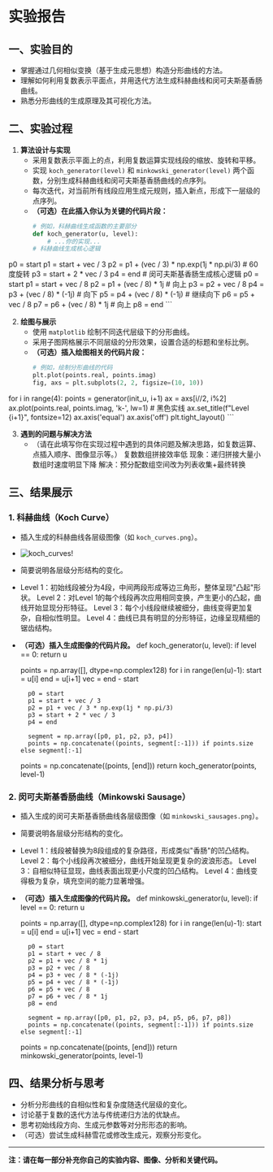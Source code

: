 # 实验报告

## 一、实验目的

- 掌握通过几何相似变换（基于生成元思想）构造分形曲线的方法。
- 理解如何利用复数表示平面点，并用迭代方法生成科赫曲线和闵可夫斯基香肠曲线。
- 熟悉分形曲线的生成原理及其可视化方法。

## 二、实验过程

1. **算法设计与实现**
   - 采用复数表示平面上的点，利用复数运算实现线段的缩放、旋转和平移。
   - 实现 `koch_generator(level)` 和 `minkowski_generator(level)` 两个函数，分别生成科赫曲线和闵可夫斯基香肠曲线的点序列。
   - 每次迭代，对当前所有线段应用生成元规则，插入新点，形成下一层级的点序列。
   - **（可选）在此插入你认为关键的代码片段：**
     ```python
     # 例如，科赫曲线生成函数的主要部分
     def koch_generator(u, level):
         # ...你的实现...
     # 科赫曲线生成核心逻辑
p0 = start
p1 = start + vec / 3
p2 = p1 + (vec / 3) * np.exp(1j * np.pi/3)  # 60度旋转
p3 = start + 2 * vec / 3
p4 = end
      # 闵可夫斯基香肠生成核心逻辑
p0 = start
p1 = start + vec / 8
p2 = p1 + (vec / 8) * 1j      # 向上
p3 = p2 + vec / 8
p4 = p3 + (vec / 8) * (-1j)   # 向下
p5 = p4 + (vec / 8) * (-1j)   # 继续向下
p6 = p5 + vec / 8
p7 = p6 + (vec / 8) * 1j      # 向上
p8 = end
     ```

2. **绘图与展示**
   - 使用 `matplotlib` 绘制不同迭代层级下的分形曲线。
   - 采用子图网格展示不同层级的分形效果，设置合适的标题和坐标比例。
   - **（可选）插入绘图相关的代码片段：**
     ```python
     # 例如，绘制分形曲线的代码
     plt.plot(points.real, points.imag)
     fig, axs = plt.subplots(2, 2, figsize=(10, 10))
for i in range(4):
    points = generator(init_u, i+1)
    ax = axs[i//2, i%2]
    ax.plot(points.real, points.imag, 'k-', lw=1)  # 黑色实线
    ax.set_title(f"Level {i+1}", fontsize=12)
    ax.axis('equal')
    ax.axis('off')
plt.tight_layout()
     ```

3. **遇到的问题与解决方法**
   - （请在此填写你在实现过程中遇到的具体问题及解决思路，如复数运算、点插入顺序、图像显示等。）
复数数组拼接效率低
现象：递归拼接大量小数组时速度明显下降
解决：预分配数组空间改为列表收集+最终转换

## 三、结果展示

### 1. 科赫曲线（Koch Curve）

- 插入生成的科赫曲线各层级图像（如 `koch_curves.png`）。
- ![koch_curves](https://github.com/user-attachments/assets/e29d0669-14c1-4442-9bce-1f6b62ef1069)!
- 简要说明各层级分形结构的变化。
- Level 1：初始线段被分为4段，中间两段形成等边三角形，整体呈现"凸起"形状。
Level 2：对Level 1的每个线段再次应用相同变换，产生更小的凸起，曲线开始显现分形特征。
Level 3：每个小线段继续被细分，曲线变得更加复杂，自相似性明显。
Level 4：曲线已具有明显的分形特征，边缘呈现精细的锯齿结构。
- **（可选）插入生成图像的代码片段。**
def koch_generator(u, level):
    if level == 0:
        return u
    
    points = np.array([], dtype=np.complex128)
    for i in range(len(u)-1):
        start = u[i]
        end = u[i+1]
        vec = end - start
        
        p0 = start
        p1 = start + vec / 3
        p2 = p1 + vec / 3 * np.exp(1j * np.pi/3)
        p3 = start + 2 * vec / 3
        p4 = end
        
        segment = np.array([p0, p1, p2, p3, p4])
        points = np.concatenate((points, segment[:-1])) if points.size else segment[:-1]
    
    points = np.concatenate((points, [end]))
    return koch_generator(points, level-1)
  
### 2. 闵可夫斯基香肠曲线（Minkowski Sausage）

- 插入生成的闵可夫斯基香肠曲线各层级图像（如 `minkowski_sausages.png`）。
- 简要说明各层级分形结构的变化。
- Level 1：线段被替换为8段组成的复杂路径，形成类似"香肠"的凹凸结构。
Level 2：每个小线段再次被细分，曲线开始呈现更复杂的波浪形态。
Level 3：自相似特征显现，曲线表面出现更小尺度的凹凸结构。
Level 4：曲线变得极为复杂，填充空间的能力显著增强。
- **（可选）插入生成图像的代码片段。**
def minkowski_generator(u, level):
    if level == 0:
        return u
    
    points = np.array([], dtype=np.complex128)
    for i in range(len(u)-1):
        start = u[i]
        end = u[i+1]
        vec = end - start
        
        p0 = start
        p1 = start + vec / 8
        p2 = p1 + vec / 8 * 1j
        p3 = p2 + vec / 8
        p4 = p3 + vec / 8 * (-1j)
        p5 = p4 + vec / 8 * (-1j)
        p6 = p5 + vec / 8
        p7 = p6 + vec / 8 * 1j
        p8 = end
        
        segment = np.array([p0, p1, p2, p3, p4, p5, p6, p7, p8])
        points = np.concatenate((points, segment[:-1])) if points.size else segment[:-1]
    
    points = np.concatenate((points, [end]))
    return minkowski_generator(points, level-1)
  
## 四、结果分析与思考

- 分析分形曲线的自相似性和复杂度随迭代层级的变化。
- 讨论基于复数的迭代方法与传统递归方法的优缺点。
- 思考初始线段方向、生成元参数等对分形形态的影响。
- （可选）尝试生成科赫雪花或修改生成元，观察分形变化。

---

**注：请在每一部分补充你自己的实验内容、图像、分析和关键代码。**

